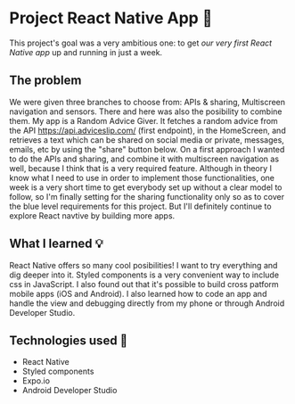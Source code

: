 # Project React Native App 📱

This project's goal was a very ambitious one: to get *our very first React Native app* up and running in just a week. 

## The problem 
We were given three branches to choose from: APIs & sharing, Multiscreen navigation and sensors. There and here was also the posibility to combine them. 
My app is a Random Advice Giver. It fetches a random advice from the API https://api.adviceslip.com/ (first endpoint), in the HomeScreen, and retrieves a text which can be shared on social media or private, messages, emails, etc by using the "share" button below.
On a first approach I wanted to do the APIs and sharing, and combine it with multiscreen navigation as well, because I think that is a very required feature. Although in theory I know what I need to use in order to implement those functionalities, one week is a very short time to get everybody set up without a clear model to follow, so I'm finally setting for the sharing functionality only so as to cover the blue level requirements for this project. But I'll definitely continue to explore React navtive by building more apps. 


## What I learned 💡

React Native offers so many cool posibilities! I want to try everything and dig deeper into it. Styled components is a very convenient way to include css in JavaScript. I also found out that it's possible to build cross patform mobile apps (iOS and Android). I also learned how to code an app and handle the view and debugging directly from my phone or through Android Developer Studio. 


## Technologies used 🤖

<ul>
  <li>React Native</li>
  <li>Styled components</li>
  <li>Expo.io</li>
  <li>Android Developer Studio</li>
</ul>


